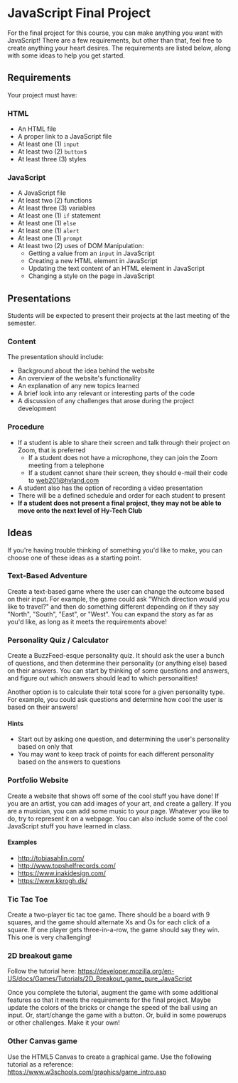 # JavaScript Final Project
For the final project for this course, you can make anything you want with JavaScript! There are a few requirements, but other than that, feel free to create anything your heart desires. The requirements are listed below, along with some ideas to help you get started.

## Requirements
Your project must have:

### HTML
- An HTML file
- A proper link to a JavaScript file
- At least one (1) `input`
- At least two (2) `button`s
- At least three (3) styles

### JavaScript
- A JavaScript file
- At least two (2) functions
- At least three (3) variables
- At least one (1) `if` statement
- At least one (1) `else`
- At least one (1) `alert`
- At least one (1) `prompt`
- At least two (2) uses of DOM Manipulation:
    - Getting a value from an `input` in JavaScript
    - Creating a new HTML element in JavaScript
    - Updating the text content of an HTML element in JavaScript
    - Changing a style on the page in JavaScript

## Presentations
Students will be expected to present their projects at the last meeting of the semester.

### Content
The presentation should include:

- Background about the idea behind the website
- An overview of the website's functionality
- An explanation of any new topics learned
- A brief look into any relevant or interesting parts of the code
- A discussion of any challenges that arose during the project development

### Procedure

- If a student is able to share their screen and talk through their project on Zoom, that is preferred
    - If a student does not have a microphone, they can join the Zoom meeting from a telephone
    - If a student cannot share their screen, they should e-mail their code to [web201@hyland.com](mailto:web201@hyland.com)
- A student also has the option of recording a video presentation
- There will be a defined schedule and order for each student to present
- **If a student does not present a final project, they may not be able to move onto the next level of Hy-Tech Club**

## Ideas
If you're having trouble thinking of something you'd like to make, you can choose one of these ideas as a starting point.

### Text-Based Adventure
Create a text-based game where the user can change the outcome based on their input. For example, the game could ask "Which direction would you like to travel?" and then do something different depending on if they say "North", "South", "East", or "West". You can expand the story as far as you'd like, as long as it meets the requirements above!

### Personality Quiz / Calculator
Create a BuzzFeed-esque personality quiz. It should ask the user a bunch of questions, and then determine their personality (or anything else) based on their answers. You can start by thinking of some questions and answers, and figure out which answers should lead to which personalities!

Another option is to calculate their total score for a given personality type. For example, you could ask questions and determine how cool the user is based on their answers!

#### Hints
- Start out by asking one question, and determining the user's personality based on only that
- You may want to keep track of points for each different personality based on the answers to questions

### Portfolio Website
Create a website that shows off some of the cool stuff you have done! If you are an artist, you can add images of your art, and create a gallery. If you are a musician, you can add some music to your page. Whatever you like to do, try to represent it on a webpage. You can also include some of the cool JavaScript stuff you have learned in class.

#### Examples
- http://tobiasahlin.com/
- http://www.topshelfrecords.com/
- https://www.inakidesign.com/
- https://www.kkrogh.dk/

### Tic Tac Toe
Create a two-player tic tac toe game. There should be a board with 9 squares, and the game should alternate Xs and Os for each click of a square. If one player gets three-in-a-row, the game should say they win. This one is very challenging!

### 2D breakout game
Follow the tutorial here: https://developer.mozilla.org/en-US/docs/Games/Tutorials/2D_Breakout_game_pure_JavaScript

Once you complete the tutorial, augment the game with some additional features so that it meets the requirements for the final project. Maybe update the colors of the bricks or change the speed of the ball using an input. Or, start/change the game with a button. Or, build in some powerups or other challenges. Make it your own!

### Other Canvas game
Use the HTML5 Canvas to create a graphical game. Use the following tutorial as a reference: https://www.w3schools.com/graphics/game_intro.asp